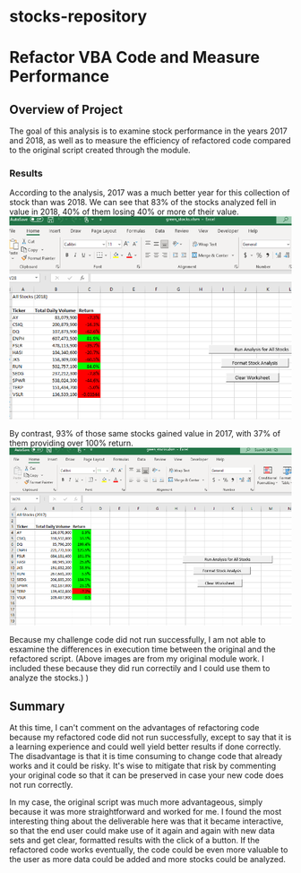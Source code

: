 # stocks-repository
# Refactor VBA Code and Measure Performance

## Overview of Project
The goal of this analysis is to examine stock performance in the years 2017 and 2018, as well as to measure the efficiency of refactored code compared to the original script created through the module. 

### Results
According to the analysis, 2017 was a much better year for this collection of stock than was 2018. We can see that 83% of the stocks analyzed fell in value in 2018, 40% of them losing 40% or more of their value. 
![This is an image](https://github.com/yvoatelep/stocks-repository/blob/main/Module%202%20Challenge%20Docs/Resources%20Module%202/2018analysis_module.png)

By contrast, 93% of those same stocks gained value in 2017, with 37% of them providing over 100% return.  
![This is an image](https://github.com/yvoatelep/stocks-repository/blob/main/Module%202%20Challenge%20Docs/Resources%20Module%202/2017analysis_module.png)


Because my challenge code did not run successfully, I am not able to esxamine the differences in execution time between the original and the refactored script. (Above images are from my original module work. I included these because they did run correctily and I could use them to analyze the stocks.) ) 

## Summary

At this time, I can't comment on the advantages of refactoring code because my refactored code did not run successfully, except to say that it is a learning experience and could well yield better results if done correctly. The disadvantage is that it is time consuming to change code that already works and it could be risky. 
It's wise to mitigate that risk by commenting your original code so that it can be preserved in case your new code does not run correctly. 

In my case, the original script was much more advantageous, simply because it was more straightforward and worked for me. I found the most interesting thing about the deliverable here was that it became interactive, so that the end user could make use of it again and again with new data sets and 
get clear, formatted results with the click of a button. If the refactored code works eventually, the code could be even more valuable to the user as more data could be added and more stocks could be analyzed. 

